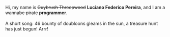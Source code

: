 Hi, my name is ~~Guybrush Threepwood~~ **Luciano Federico Pereira**, and I am a ~~wannabe pirate~~ **programmer**.<br><br>A short song: 46 bounty of doubloons gleams in the sun, a treasure hunt has just begun! Arrr!
